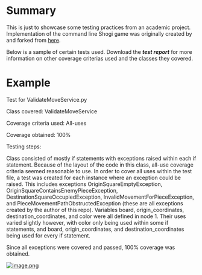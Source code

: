 # Summary
This is just to showcase some testing practices from an academic project. Implementation of the command line Shogi game was originally created by and forked from [here](https://github.com/Urbistondo/Shogi). 

Below is a sample of certain tests used. Download the ***test report*** for more information on other coverage criterias used and the classes they covered.

# Example

Test for ValidateMoveService.py

Class covered: ValidateMoveService

Coverage criteria used: All-uses

Coverage obtained: 100%

Testing steps: 

Class consisted of mostly if statements with exceptions raised within each if statement. Because of the layout of the code in this class, all-use coverage criteria seemed reasonable to use. In order to cover all uses within the test file, a test was created for each instance where an exception could be raised. This includes exceptions OriginSquareEmptyException, OriginSquareContainsEnemyPieceException, DestinationSquareOccupiedException, InvalidMovementForPieceException, and PieceMovementPathObstructedException (these are all exceptions created by the author of this repo). Variables board, origin_coordinates, destination_coordinates, and color were all defined in node 1. Their uses varied slightly however, with color only being used within some if statements, and board, origin_coordinates, and destination_coordinates being used for every if statement.  

Since all exceptions were covered and passed, 100% coverage was obtained.

[![image.png](https://i.postimg.cc/zfs1mcRw/image.png)](https://postimg.cc/mcynCVjh)

